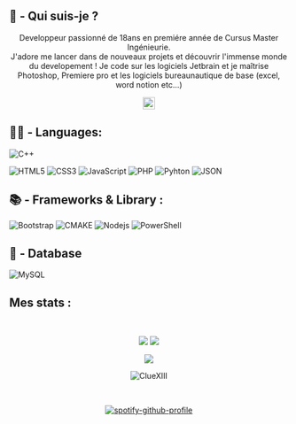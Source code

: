 <p align="center">
  <h2>🤔 - Qui suis-je ?</h2>
  <p align="center">
  Developpeur passionné de 18ans en premiére année de Cursus Master Ingénieurie. <br>
  J'adore me lancer dans de nouveaux projets et découvrir l'immense monde du developement !
  Je code sur les logiciels Jetbrain et je maîtrise Photoshop, Premiere pro et les logiciels bureaunautique de base (excel, word notion etc...)
  </p>
  <p align="center">
  <a href="https://discord.gg/users/539118593355284482">
  <img align="center" alt="Discord" width="22px" src="https://raw.githubusercontent.com/peterthehan/peterthehan/master/assets/discord.svg" />
</a>
  <p>
</p>

<p align="center">
  
<h2>👨‍💻 - Languages:</h2>

![C++](https://img.shields.io/badge/C%2B%2B-00599C?style=for-the-badge&logo=c%2B%2B&logoColor=white)

![HTML5](https://img.shields.io/badge/HTML5-E34F26?style=for-the-badge&logo=html5&logoColor=white)
![CSS3](https://img.shields.io/badge/CSS3-1572B6?style=for-the-badge&logo=css3&logoColor=white)
![JavaScript](https://img.shields.io/badge/JavaScript-323330?style=for-the-badge&logo=javascript&logoColor=F7DF1E)
![PHP](https://img.shields.io/badge/PHP-777BB4?style=for-the-badge&logo=php&logoColor=white)
![Pyhton](https://img.shields.io/badge/Python-FFD43B?style=for-the-badge&logo=python&logoColor=blue)
![JSON](https://img.shields.io/badge/json-5E5C5C?style=for-the-badge&logo=json&logoColor=white)

</p>

<p align="center">
<h2> 📚 - Frameworks & Library :</h2>

![Bootstrap](https://img.shields.io/badge/Bootstrap-563D7C?style=for-the-badge&logo=bootstrap&logoColor=white)
![CMAKE](https://img.shields.io/badge/CMake-064F8C?style=for-the-badge&logo=cmake&logoColor=white)
![Nodejs](https://img.shields.io/badge/Node.js-339933?style=for-the-badge&logo=nodedotjs&logoColor=white)
![PowerShell](https://img.shields.io/badge/powershell-5391FE?style=for-the-badge&logo=powershell&logoColor=white)
 
</p> 

<p align="center">
<h2>💾 - Database </h2>

![MySQL](https://img.shields.io/badge/MySQL-005C84?style=for-the-badge&logo=mysql&logoColor=white)
</p>
 
<h2 align="left">
  Mes stats :
</h2>
<br>

<p align = "center">
  <img  src = "https://github-readme-stats.vercel.app/api?username=ClueXIII&show_icons=true&theme=tokyonight&line_height=27">
  <img src = "https://github-readme-stats.vercel.app/api/top-langs/?username=ClueXIII&hide=html,css,java,shaderlab,kotlin,hlsl&theme=tokyonight">
</p>

<p align = "center">
 <img  src="https://github-readme-streak-stats.herokuapp.com/?user=ClueXIII&show_icons=true&locale=en&layout=compact&theme=tokyonight&line_height=0" />
</p> 

<p align="center">
<img align="center" src="https://komarev.com/ghpvc/?username=ClueXIII&label=Profile%20views&color=00C301&style=flat" alt="ClueXIII" />
</p>

<br>

<div align="center">
  
  [![spotify-github-profile](https://spotify-github-profile.vercel.app/api/view?uid=0ts2k701if0l3nur6prtzq85s&cover_image=true&theme=default&show_offline=false&background_color=121212&interchange=false)](https://github.com/kittinan/spotify-github-profile)

</div>
